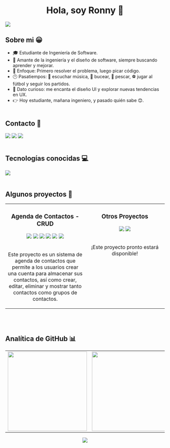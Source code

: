<div>
  <h1 align="center"> Hola, soy Ronny 👋 </h1>
</div>
<img src="https://i.ibb.co/8DnyJZd/Mi-Portada-Git-Hub.png">
<br> </b>


## Sobre mi 😀
- 🎓 Estudiante de Ingeniería de Software.
- 💖 Amante de la ingeniería y el diseño de software, siempre buscando aprender y mejorar.
- 🧠 Enfoque: Primero resolver el problema, luego picar código.
- 🕛 Pasatiempos: 🎵 escuchar música, 🌊 bucear, 🎣 pescar, ⚽ jugar al fútbol y seguir los partidos.
- 👀 Dato curioso: me encanta el diseño UI y explorar nuevas tendencias en UX.
- 👉 Hoy estudiante, mañana ingeniero, y pasado quién sabe 😊.
<br> </br>


## Contacto 📨
<a href="mailto:ronnycito.dev@gmail.com"><img src="https://skillicons.dev/icons?i=gmail"></a>
<a href="https://www.linkedin.com/in/ronnytito"><img src="https://skillicons.dev/icons?i=linkedin"></a>
<a href="https://x.com/RonnyTito_"><img src="https://skillicons.dev/icons?i=twitter"></a>
<br> </br>


## Tecnologías conocidas 💻
<img src="https://skillicons.dev/icons?i=js,html,css,php,mysql,java,py,vscode,linux">
<br> </br>


## Algunos proyectos 🧱
<table>
  <tr>
    <td width="50%" valign="top">
      <h3 align="center"> Agenda de Contactos - CRUD </h3>
      <div align="center">
        <img src="https://i.ibb.co/bgWzVSg/CRUD-Agenda-Contactos.png" border="0">
        <img src="https://img.shields.io/badge/HTML-E34F26?logo=html5&logoColor=white&style=for-the-badge">
        <img src="https://img.shields.io/badge/CSS-1572B6?logo=css3&logoColor=white&style=for-the-badge">
        <img src="https://img.shields.io/badge/JS-F7DF1E?logo=JavaScript&logoColor=white&style=for-the-badge">
        <img src="https://img.shields.io/badge/PHP-777BB4?logo=PHP&logoColor=white&style=for-the-badge">
        <img src="https://img.shields.io/badge/MYSQL-4479A1?logo=MySQL&logoColor=white&style=for-the-badge">
        <br> </br>
        <p> Este proyecto es un sistema de agenda de contactos que permite a los usuarios crear una cuenta para almacenar sus contactos, así como crear, editar, eliminar y mostrar tanto contactos como grupos de contactos. </p>
      </div>
   </td>
   <td width="50%" valign="top">
      <h3 align="center"> Otros Proyectos </h3>
      <div align="center"> 
        <img src="https://i.ibb.co/Q8r0kMk/Nuevos-Proyectos-Git-Hub.png" border="0">
        <img src="https://img.shields.io/badge/PRONTO DISPONIBLE-FF880F?logo=slickpic&logoColor=white&style=for-the-badge">
        <br> </br>
        <p> ¡Este proyecto pronto estará disponible! </p>
      </div>
   </td>
  </tr> 
</table>
<br> </br>


## Analítica de GitHub 📊
<table>
  <tr>
    <td>
      <img src="https://github-readme-stats-eight-theta.vercel.app/api?username=RonnyTito-Dev&show_icons=true&theme=algolia&include_all_commits=true&count_private=true" style="height: 250px;"/>
    </td>
    <td>
      <img src="https://github-readme-stats-eight-theta.vercel.app/api/top-langs/?username=RonnyTito-Dev&layout=compact&langs_count=8&theme=algolia" style="height: 250px;"/>
    </td>
  </tr>
</table>

<!-- Grafico de contribuciones -->
<div align="center">
    <img src="https://github-readme-activity-graph.vercel.app/graph?username=RonnyTito-Dev&bg_color=011627&color=79d3c3&line=c792ea&point=ffeb95&area=true&hide_border=false" border-radius="15">
</div>


<!-- **RonnyTito-Dev/RonnyTito-Dev** is a ✨ _special_ ✨ repository because its `README.md` (this file) appears on your GitHub profile.
Here are some ideas to get you started:
- 🔭 I’m currently working on ...
- 🌱 I’m currently learning ...
- 👯 I’m looking to collaborate on ...
- 🤔 I’m looking for help with ...
- 💬 Ask me about ...
- 📫 How to reach me: ...
- 😄 Pronouns: ...
- ⚡ Fun fact: ...
-->
